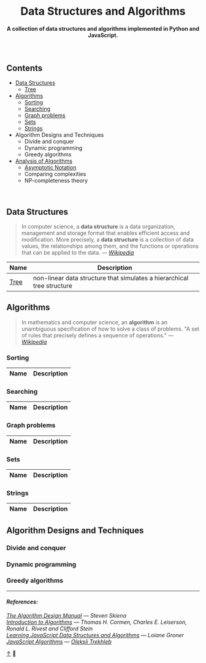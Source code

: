 <h1 align="center">Data Structures and Algorithms</h1>
<h4 align="center">A collection of data structures and algorithms implemented in Python and JavaScript.</h4>

<br>

## Contents
- [Data Structures](#data-structures)
  - [Tree](src/data-structures)
- [Algorithms](#algorithms)
  - [Sorting](#sorting)
  - [Searching](#searching)
  - [Graph problems](#graph-problems)
  - [Sets](#sets)
  - [Strings](#strings)
- Algorithm Designs and Techniques
  - Divide and conquer
  - Dynamic programming
  - Greedy algorithms
- [Analysis of Algorithms](src/analysis-of-algorithms/README.md)
  - [Asymptotic Notation](src/analysis-of-algorithms/asymptotic-notation/README.md)
  - Comparing complexities
  - NP-completeness theory
<br>

## Data Structures

> In computer science, a __data structure__ is a data organization, management and storage format that enables efficient access and modification. More precisely, a __data structure__ is a collection of data values, the relationships among them, and the functions or operations that can be applied to the data. _— [Wikipedia](https://en.wikipedia.org/wiki/Data_structure)_

|Name|Description                                                             |
|----|------------------------------------------------------------------------|
|[Tree](src/data-structures/tree)| non-linear data structure that simulates a hierarchical tree structure |

## Algorithms

> In mathematics and computer science, an __algorithm__ is an unambiguous specification of how to solve a class of problems. "A set of rules that precisely defines a sequence of operations." — _[Wikipedia](https://en.wikipedia.org/wiki/Algorithm)_

### Sorting

|Name|Description|
|-|-|

### Searching

|Name|Description|
|-|-|

### Graph problems

|Name|Description|
|-|-|

### Sets

|Name|Description|
|-|-|

### Strings

|Name|Description|
|-|-|

## Algorithm Designs and Techniques

### Divide and conquer

### Dynamic programming

### Greedy algorithms

<hr>

#### _References:_

_[The Algorithm Design Manual](http://www.algorist.com/) — Steven Skiena_  
_[Introduction to Algorithms](https://mitpress.mit.edu/books/introduction-algorithms-third-edition) — Thomas H. Cormen, Charles E. Leiserson, Ronald L. Rivest and Clifford Stein_  
_[Learning JavaScript Data Structures and Algorithms](https://www.oreilly.com/library/view/learning-javascript-data/9781783554874/) — Loiane Groner_  
_[JavaScript Algorithms](https://github.com/trekhleb/javascript-algorithms) — [Oleksii Trekhleb](https://github.com/trekhleb)_

[↑](#contents) 👋